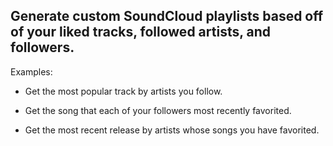 ## Generate custom SoundCloud playlists based off of your liked tracks, followed artists, and followers.

Examples: 

 + Get the most popular track by artists you follow.
  
 + Get the song that each of your followers most recently favorited.
  
 + Get the most recent release by artists whose songs you have favorited.
